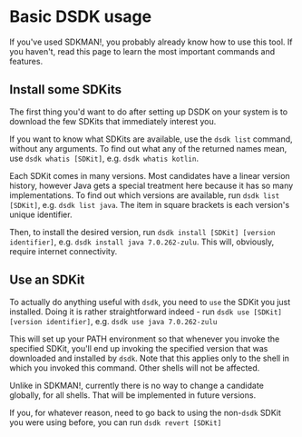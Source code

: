 # Basic DSDK usage

If you've used SDKMAN!, you probably already know how to use this tool. If you haven't,
read this page to learn the most important commands and features.

## Install some SDKits

The first thing you'd want to do after setting up DSDK on your system is to download the few
SDKits that immediately interest you.

If you want to know what SDKits are available, use the ``dsdk list`` command, without any arguments.
To find out what any of the returned names mean, use ``dsdk whatis [SDKit]``, e.g. ``dsdk whatis kotlin``. 

Each SDKit comes in many versions. Most candidates have a linear version history, however Java
gets a special treatment here because it has so many implementations. To find out which versions
are available, run ``dsdk list [SDKit]``, e.g. ``dsdk list java``. 
The item in square brackets is each version's unique identifier.

Then, to install the desired version, run ``dsdk install [SDKit] [version identifier]``, 
e.g. ``dsdk install java 7.0.262-zulu``. This will, obviously, require internet connectivity.

## Use an SDKit

To actually do anything useful with ``dsdk``, you need to ``use`` the SDKit you just installed.
Doing it is rather straightforward indeed - run ``dsdk use [SDKit] [version identifier]``, 
e.g. ``dsdk use java 7.0.262-zulu``

This will set up your PATH environment so that whenever you invoke the specified SDKit, you'll end up
invoking the specified version that was downloaded and installed by ``dsdk``. Note that this applies only
to the shell in which you invoked this command. Other shells will not be affected.

Unlike in SDKMAN!, currently there is no way to change a candidate globally, for all shells. That will be implemented
in future versions.

If you, for whatever reason, need to go back to using the non-``dsdk`` SDKit you were using before, you
can run ``dsdk revert [SDKit]``